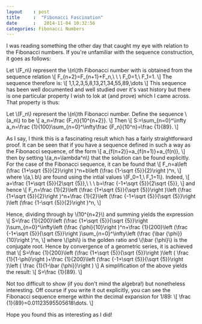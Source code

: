 ```yaml
---
layout    : post
title     :  "Fibonacci Fascination"
date      :   2014-11-04 10:32:56
categories: Fibonacci Numbers 
---
```


I was reading something the other day that caught my eye with relation to the Fibonacci numbers. If you're unfamiliar with the sequence construction, it goes as follows:

Let \\(F\_n\\) represent the \\(n\\)th Fibonacci number with is obtained from the sequence relation
\\[
F\_{n+2}=F\_{n+1}+F\_n,\ \ \ F\_0=1,\ F\_1=1.
\\]
The sequence therefore is:
\\[
1,1,2,3,5,8,13,21,34,55,89,\dots
\\]
This sequence has been well documented and well studied over it's vast history but there is one particular property I wish to lok at (and prove) which I came across. That property is thus:

Let \\(F\_n\\) represent the \\(n\\)th Fibonacci number. Define the sequence \\(a\_n\\) to be 
\\[
a\_n=\frac {F\_n}{10^{n+2}}.
\\]
Then
\\[
S:=\sum\_{n=0}^\infty a\_n=\frac {1}{100}\sum\_{n=0}^\infty\frac {F\_n}{10^n}=\frac {1}{89}.
\\]

As I say, I think this is a fascinating result which has a fairly straightforward proof. It can be seen that if you have a sequence defined in such a way as the Fibonacci sequence, of the form
\\[
a\_{f(n+2)}=a\_{f(n+1)}+a\_{f(n)},
\\]
then by setting \\(a\_n=\lambda^n\\) that the solution can be found explicitly. For the case of the Fibonacci sequence, it can be found that
\\[
F\_n=a\left (\frac {1+\sqrt {5}}{2}\right )^n+b\left (\frac {1-\sqrt {5}}{2}\right )^n,
\\]
where \\(a,\ b\\) are found using the intial values \\(F\_0=1,\ F\_1=1\\).
Indeed, 
\\[
a=\frac {1+\sqrt {5}}{2\sqrt {5}},\ \ \ b=\frac {-1+\sqrt {5}}{2\sqrt {5}},
\\]
and hence
\\[
F\_n=\frac {1}{2}\left (\frac {1+\sqrt {5}}{\sqrt {5}}\right )\left (\frac {1+\sqrt {5}}{2}\right )^n+\frac {1}{2}\left (\frac {-1+\sqrt {5}}{\sqrt {5}}\right )\left (\frac {1-\sqrt {5}}{2}\right )^n,
\\]

Hence, dividing through by \\(10^{n+2}\\) and summing yields the expression
\\[
S=\frac {1}{200}\left (\frac {1+\sqrt {5}}{\sqrt {5}}\right )\sum\_{n=0}^\infty\left (\frac {\phi}{10}\right )^n+\frac {1}{200}\left (\frac {-1+\sqrt {5}}{\sqrt {5}}\right )\sum\_{n=0}^\infty\left (\frac {\bar {\phi}}{10}\right )^n,
\\]
where \\(\phi\\) is the golden ratio and \\(\bar {\phi}\\) is the conjugate root. Hence by convergence of a geometric series, it is achieved that
\\[
S=\frac {1}{200}\left (\frac {1+\sqrt {5}}{\sqrt {5}}\right )\left ( \frac {1}{1-\phi}\right )+\frac {1}{200}\left (\frac {-1+\sqrt {5}}{\sqrt {5}}\right )\left ( \frac {1}{1-\bar {\phi}}\right )
\\]
A simplification of the above yields the result:
\\[
S=\frac {1}{89}.
\\]

Not too difficult to show (if you don't mind the algebra!) but nonetheless interesting. Off course if you write it out explicitly, you can see the Fibonacci sequence emerge within the decimal expansion for 1/89:
\\[
\frac {1}{89}=0.01123595505618\dots.
\\]

Hope you found this as interesting as I did!
